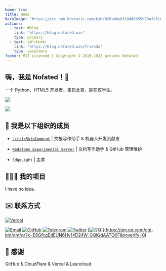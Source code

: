 ```yaml
---
home: true
title: Home
heroImage: "https://pic.rmb.bdstatic.com/bjh/020a46e8318d66b55d73afe31805d653.jpeg"
actions:
  - text: ♥️Blog
    link: "https://blog.nofated.win"
    type: primary
  - text: 👍Friends
    link: "https://blog.nofated.win/friends"
    type: secondary
footer: MIT Licensed | Copyright © 2019-2022 present Nofated
---
```


## 嗨，我是 Nofated！👋

一个 Python、HTML5 开发者。来自北京，是在校学生。

![](https://img.shields.io/website?down_message=Offline&label=blog.nofated.win&style=for-the-badge&up_message=Online&url=https://blog.nofated.win)

![](https://img.shields.io/badge/EMAIL-nofated095@outlook.com-informational?style=for-the-badge&link=mailto:nofated095@outlook.com)

## 🏢 我是以下组织的成员

- [`LittleSkinCommspt`](https://github.com/LittleSkinCommspt) | 文档写作助手 & 机器人开发贡献者

- [`Redstone Experimental Server`](https://remsmc.github.io) | 文档写作助手 & GitHub 管理维护

- `EdgeLight` | 主席

## 🧑🏻‍💻 我的项目

I have no idea.

## ✉️ 联系方式


[![Vercel](https://vercel.com/button)](https://vercel.com/import/project?template=https://github.com/walinejs/waline/tree/main/example)


[![Email](https://img.shields.io/badge/EMAIL-nofated095@outlook.com-informational?style=for-the-badge)](mailto:nofated095@outlook.com)
[![GitHub](https://img.shields.io/badge/Github-Nofated095-181717?style=for-the-badge&logo=github)](https://github.com/Nofated095)
[![Telegram](https://img.shields.io/badge/Telegram-Nofated-26a5e4?style=for-the-badge&logo=telegram)](https://t.me/Nofated)
[![Twitter](https://img.shields.io/badge/Twitter-Nofated095-1da1f2?style=for-the-badge&logo=twitter)](https://twitter.com/nofated095)
[![QQ](https://img.shields.io/badge/QQ-2032025551-eb1923?style=for-the-badge&logo=tencentqq)]((https://qm.qq.com/cgi-bin/qm/qr?k=E6GfcgEdEUN6Hv14D24W_GQlGdAATQ0F&noverify=0)

## 🎉 感谢

GitHub & CloudFlare & Vercel & Leancloud
